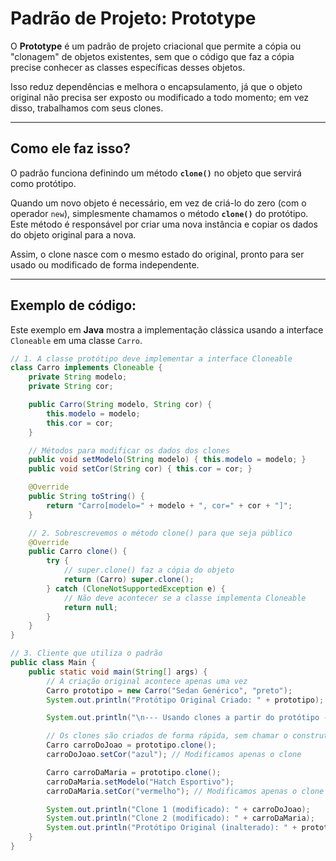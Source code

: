 # Padrão de Projeto: Prototype

O **Prototype** é um padrão de projeto criacional que permite a cópia ou "clonagem" de objetos existentes, sem que o código que faz a cópia precise conhecer as classes específicas desses objetos.

Isso reduz dependências e melhora o encapsulamento, já que o objeto original não precisa ser exposto ou modificado a todo momento; em vez disso, trabalhamos com seus clones.

---

## Como ele faz isso?

O padrão funciona definindo um método **`clone()`** no objeto que servirá como protótipo.

Quando um novo objeto é necessário, em vez de criá-lo do zero (com o operador `new`), simplesmente chamamos o método **`clone()`** do protótipo. Este método é responsável por criar uma nova instância e copiar os dados do objeto original para a nova.

Assim, o clone nasce com o mesmo estado do original, pronto para ser usado ou modificado de forma independente.

---

## Exemplo de código:

Este exemplo em **Java** mostra a implementação clássica usando a interface `Cloneable` em uma classe `Carro`.

```java
// 1. A classe protótipo deve implementar a interface Cloneable
class Carro implements Cloneable {
    private String modelo;
    private String cor;

    public Carro(String modelo, String cor) {
        this.modelo = modelo;
        this.cor = cor;
    }

    // Métodos para modificar os dados dos clones
    public void setModelo(String modelo) { this.modelo = modelo; }
    public void setCor(String cor) { this.cor = cor; }

    @Override
    public String toString() {
        return "Carro[modelo=" + modelo + ", cor=" + cor + "]";
    }

    // 2. Sobrescrevemos o método clone() para que seja público
    @Override
    public Carro clone() {
        try {
            // super.clone() faz a cópia do objeto
            return (Carro) super.clone();
        } catch (CloneNotSupportedException e) {
            // Não deve acontecer se a classe implementa Cloneable
            return null;
        }
    }
}

// 3. Cliente que utiliza o padrão
public class Main {
    public static void main(String[] args) {
        // A criação original acontece apenas uma vez
        Carro prototipo = new Carro("Sedan Genérico", "preto");
        System.out.println("Protótipo Original Criado: " + prototipo);

        System.out.println("\n--- Usando clones a partir do protótipo ---");

        // Os clones são criados de forma rápida, sem chamar o construtor
        Carro carroDoJoao = prototipo.clone();
        carroDoJoao.setCor("azul"); // Modificamos apenas o clone

        Carro carroDaMaria = prototipo.clone();
        carroDaMaria.setModelo("Hatch Esportivo");
        carroDaMaria.setCor("vermelho"); // Modificamos apenas o clone

        System.out.println("Clone 1 (modificado): " + carroDoJoao);
        System.out.println("Clone 2 (modificado): " + carroDaMaria);
        System.out.println("Protótipo Original (inalterado): " + prototipo);
    }
}